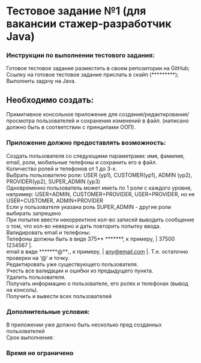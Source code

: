 # Тестовое задание №1 (для вакансии стажер-разработчик Java)<br>


### Инструкции по выполнении тестового задания:

Готовое тестовое задание разместить в своем репозитории на GitHub;<br>
Ссылку на готовое тестовое задание прислать в скайп (*********);<br>
Выполнить задачу на Java. <br>

## Необходимо создать:<br>

Примитивное консольное приложение для создания/редактирования/просмотра пользователей и сохранения изменений в файл. (написано должно быть в соответствии с принципами ООП). <br>
 
### Приложение должно предоставлять возможность:<br>
Создать пользователя со следующими параметрами: имя, фамилия, email, роли, мобильные телефоны и сохранить его в файл.<br>
Количество ролей  и телефонов от 1 до 3-х.<br> 
Выбрать пользователю роли: USER (ур1), CUSTOMER(ур1), ADMIN (ур2), PROVIDER(ур2), SUPER_ADMIN (ур3)<br> 
Одновременно пользователь может иметь по 1 роли с каждого уровня, например: USER+ADMIN, CUSTOMER+PROVIDER, USER+PROVIDER, но не USER+CUSTOMER, ADMIN+PROVIDER<br> 
Если у пользователя указана роль SUPER_ADMIN - другие роли выбирать запрещено<br> 
При попытке ввести некорректное кол-во записей выводить сообщение о том, что кол-во неверно и дать повторить попытку ввода.<br>
Валидировать  email и телефоны:<br>
Телефоны должны быть в виде 375** *******, к примеру, | 37500 1234567 |.<br>
email в виде *******@*****.***, к примеру, | any@email.com |. Т.е. остаточно проверки на ‘@’ и точку.<br>
Редактировать уже существующего пользователя.<br>
Учесть все валидации и ошибки из предыдущего пункта.<br>
Удалить пользователя.<br>
Получать информацию о пользователе, его ролях и телефонах (вывод на консоль).<br>
Получить и вывести всех пользователей<br>
### Дополнительные условия: <br>
В приложении уже должно быть несколько пред созданных пользователей<br>
Срок выполнения:<br>

### Время не ограничено<br>
